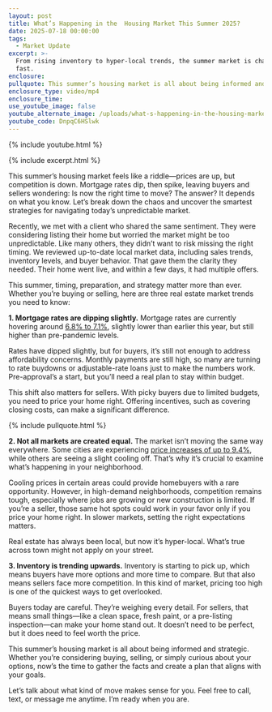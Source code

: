 ```yaml
---
layout: post
title: What’s Happening in the  Housing Market This Summer 2025?
date: 2025-07-18 00:00:00
tags:
  - Market Update
excerpt: >-
  From rising inventory to hyper-local trends, the summer market is changing
  fast.
enclosure:
pullquote: This summer’s housing market is all about being informed and strategic.
enclosure_type: video/mp4
enclosure_time:
use_youtube_image: false
youtube_alternate_image: /uploads/what-s-happening-in-the-housing-market-this-summer-2025-3.jpg
youtube_code: DnpqC6HSlwk
---
```

{% include youtube.html %}

{% include excerpt.html %}

This summer’s housing market feels like a riddle—prices are up, but competition is down. Mortgage rates dip, then spike, leaving buyers and sellers wondering: Is now the right time to move? The answer? It depends on what you know. Let’s break down the chaos and uncover the smartest strategies for navigating today’s unpredictable market.

Recently, we met with a client who shared the same sentiment. They were considering listing their home but worried the market might be too unpredictable. Like many others, they didn’t want to risk missing the right timing. We reviewed up-to-date local market data, including sales trends, inventory levels, and buyer behavior. That gave them the clarity they needed. Their home went live, and within a few days, it had multiple offers.

This summer, timing, preparation, and strategy matter more than ever. Whether you’re buying or selling, here are three real estate market trends you need to know:

**1\. Mortgage rates are dipping slightly.** Mortgage rates are currently hovering around [6\.8% to 7.1%](https://freddiemac.gcs-web.com/news-releases/news-release-details/mortgage-rates-remain-essentially-flat), slightly lower than earlier this year, but still higher than pre-pandemic levels.

Rates have dipped slightly, but for buyers, it’s still not enough to address affordability concerns. Monthly payments are still high, so many are turning to rate buydowns or adjustable-rate loans just to make the numbers work. Pre-approval’s a start, but you’ll need a real plan to stay within budget.

This shift also matters for sellers. With picky buyers due to limited budgets, you need to price your home right. Offering incentives, such as covering closing costs, can make a significant difference.

{% include pullquote.html %}

**2\. Not all markets are created equal.** The market isn’t moving the same way everywhere. Some cities are experiencing [price increases of up to 9.4%](https://www.fingerlakes1.com/2025/06/04/housing-market-summer-2025-forecast/), while others are seeing a slight cooling off. That’s why it’s crucial to examine what’s happening in your neighborhood.

Cooling prices in certain areas could provide homebuyers with a rare opportunity. However, in high-demand neighborhoods, competition remains tough, especially where jobs are growing or new construction is limited. If you’re a seller, those same hot spots could work in your favor only if you price your home right. In slower markets, setting the right expectations matters.

Real estate has always been local, but now it’s hyper-local. What’s true across town might not apply on your street.

**3\. Inventory is trending upwards.** Inventory is starting to pick up, which means buyers have more options and more time to compare. But that also means sellers face more competition. In this kind of market, pricing too high is one of the quickest ways to get overlooked.

Buyers today are careful. They’re weighing every detail. For sellers, that means small things—like a clean space, fresh paint, or a pre-listing inspection—can make your home stand out. It doesn’t need to be perfect, but it does need to feel worth the price.

This summer’s housing market is all about being informed and strategic. Whether you’re considering buying, selling, or simply curious about your options, now’s the time to gather the facts and create a plan that aligns with your goals.

Let’s talk about what kind of move makes sense for you. Feel free to call, text, or message me anytime. I’m ready when you are.